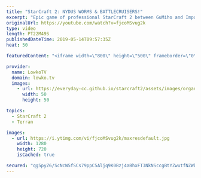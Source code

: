 ```yaml
---
title: "StarCraft 2: NYDUS WORMS & BATTLECRUISERS!"
excerpt: "Epic game of professional StarCraft 2 between GuMiho and Impact. Subscribe for more videos: http://lowko.tv/youtube More StarCraft 2: https://youtu.be/ezD8-mETu74  Mind games left and right in this epic game of SC2. Impact opens up with a Nydus Worm cheese and then transitions towards Mutalisks. However,"
originalUrl: https://youtube.com/watch?v=fjcoMSvug2k
type: video
length: PT22M49S
publishedDateTime: 2019-05-14T09:57:35Z
heat: 50

featuredContent: "<iframe width=\"800\" height=\"500\" frameborder=\"0\" src=\"https://www.youtube.com/embed/fjcoMSvug2k\" allow=\"accelerometer; autoplay; encrypted-media; gyroscope; picture-in-picture\" allowfullscreen></iframe>"

provider:
  name: LowkoTV
  domain: lowko.tv
  images:
    - url: https://everyday-cc.github.io/starcraft2/assets/images/organizations/lowko.tv-50x50.jpg
      width: 50
      height: 50

topics:
  - StarCraft 2
  - Terran

images:
  - url: https://i.ytimg.com/vi/fjcoMSvug2k/maxresdefault.jpg
    width: 1280
    height: 720
    isCached: true

secured: "qg5pyZ6/ScNcW5fSCs79ppC5Aljq9K0Bzj4aBhxFT3NkNSccgBtYZwutfNZWbRGPUfiVsqJ7uAJIYVexyFYlN1WsR30a5asI8Z42YCreqTEg26gjekdbKIyDfSLizNGKeCyS7vfN9Fh87X4KmiJ2EUjsAOmfABSyAuuPSmXzVIRwj36ykptRX3D2WkL+IGWhFsUVyTFYLbiUMGrL643nXfPVpbWUz930nUIKCGFZO1gsFSFnwB0aT8cNt+qeQtF9FCbBYLotNTl2aIgE6+U52UjdEPhN1oY7w7omB+BtwFsRSMiVFoW4d+6CToGjL9DfUsG0KwI9bBBv0DHQzSuAAw9yY+KwLFhD2cQT3hWjMgfiAAU3LMLTmEzhW+alacyRSzCrwtzm1RGLKJUvw640FFnUcuhDEDW14RM10QThEes=;AAWKgoxGUT4yMdDGb7q+uQ=="
---
```


